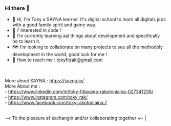 ### Hi there 👋

- 👋 Hi, I'm Toky a SAYNA learner. It's digital school to learn all digitals jobs with a good family spirit and game way.
- 👀 I' interested in code !
- 🌱 I'm currently learning aal things about development and specifically ho to learn it.
- 🗺 I'm looking to collaborate on many projects to see all the methodoly development in the world, good luck for me !
- 💌 How to reach me : tokyfitrak@gmail.com

<br><br>
More about SAYNA : https://sayna.io/<br>
More About me : <br>- https://www.linkedin.com/in/toky-fitiavana-rakotoniaina-027341236/<br>
		- https://www.instagram.com/toky_rak/<br>
		- https://www.facebook.com/toky.rakotoniaina.7
<br><br>

--> To the pleasure af exchangin and/or collaborating together <--
|
